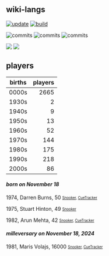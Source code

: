 ## wiki-langs
[![update](https://github.com/dreamerminsk/wiki-langs/actions/workflows/update-tables.yml/badge.svg)](https://github.com/dreamerminsk/wiki-langs/actions/workflows/update-tables.yml)
[![build](https://github.com/dreamerminsk/wiki-langs/actions/workflows/build.yml/badge.svg)](https://github.com/dreamerminsk/wiki-langs/actions/workflows/build.yml)

![commits](https://img.shields.io/github/commit-activity/y/dreamerminsk/wiki-langs)
![commits](https://img.shields.io/github/commit-activity/m/dreamerminsk/wiki-langs)
![commits](https://img.shields.io/github/commit-activity/w/dreamerminsk/wiki-langs)

![](https://img.shields.io/github/languages/code-size/dreamerminsk/wiki-langs)
![](https://img.shields.io/github/repo-size/dreamerminsk/wiki-langs)

## players
| births | players |
| :----: | ------: |
| 0000s | 2665 |
| 1930s | 2 |
| 1940s | 9 |
| 1950s | 13 |
| 1960s | 52 |
| 1970s | 144 |
| 1980s | 175 |
| 1990s | 218 |
| 2000s | 86 |

#### ***born on November 18***
1974, Darren Burns, 50 <sub><sup>[Snooker](http://www.snooker.org/res/index.asp?player=2038), [CueTracker](http://cuetracker.net/Players/darren-burns/)</sup></sub>

1975, Stuart Hinton, 49 <sub><sup>[Snooker](http://www.snooker.org/res/index.asp?player=2501)</sup></sub>

1982, Arun Mehta, 42 <sub><sup>[Snooker](http://www.snooker.org/res/index.asp?player=1300), [CueTracker](http://cuetracker.net/Players/arun-mehta/)</sup></sub>


#### ***milleversary on November 18, 2024***
1981, Maris Volajs, 16000 <sub><sup>[Snooker](http://www.snooker.org/res/index.asp?player=1555), [CueTracker](http://cuetracker.net/Players/maris-volajs/)</sup></sub>



